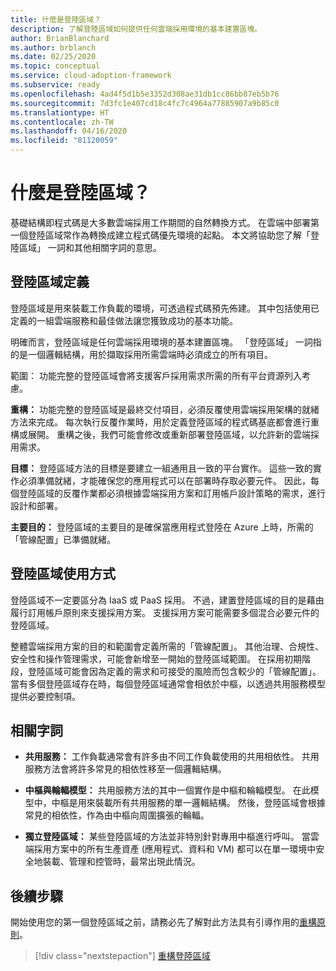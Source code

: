 ```yaml
---
title: 什麼是登陸區域？
description: 了解登陸區域如何提供任何雲端採用環境的基本建置區塊。
author: BrianBlanchard
ms.author: brblanch
ms.date: 02/25/2020
ms.topic: conceptual
ms.service: cloud-adoption-framework
ms.subservice: ready
ms.openlocfilehash: 4ad4f5d1b5e3352d308ae31db1cc86bb87eb5b76
ms.sourcegitcommit: 7d3fc1e407cd18c4fc7c4964a77885907a9b85c0
ms.translationtype: HT
ms.contentlocale: zh-TW
ms.lasthandoff: 04/16/2020
ms.locfileid: "81120059"
---
```

<!-- markdownlint-disable MD026 -->

# <a name="what-is-a-landing-zone"></a>什麼是登陸區域？

基礎結構即程式碼是大多數雲端採用工作期間的自然轉換方式。 在雲端中部署第一個登陸區域常作為轉換成建立程式碼優先環境的起點。 本文將協助您了解「登陸區域」  一詞和其他相關字詞的意思。

## <a name="landing-zone-definition"></a>登陸區域定義

登陸區域是用來裝載工作負載的環境，可透過程式碼預先佈建。 其中包括使用已定義的一組雲端服務和最佳做法讓您獲致成功的基本功能。

明確而言，登陸區域是任何雲端採用環境的基本建置區塊。 「登陸區域」  一詞指的是一個邏輯結構，用於擷取採用所需雲端時必須成立的所有項目。

範圍：  功能完整的登陸區域會將支援客戶採用需求所需的所有平台資源列入考慮。

**重構：** 功能完整的登陸區域是最終交付項目，必須反覆使用雲端採用架構的就緒方法來完成。 每次執行反覆作業時，用於定義登陸區域的程式碼基底都會進行重構或展開。 重構之後，我們可能會修改或重新部署登陸區域，以允許新的雲端採用需求。

**目標：** 登陸區域方法的目標是要建立一組通用且一致的平台實作。 這些一致的實作必須準備就緒，才能確保您的應用程式可以在部署時存取必要元件。 因此，每個登陸區域的反覆作業都必須根據雲端採用方案和訂用帳戶設計策略的需求，進行設計和部署。

**主要目的：** 登陸區域的主要目的是確保當應用程式登陸在 Azure 上時，所需的「管線配置」已準備就緒。

## <a name="landing-zone-usage"></a>登陸區域使用方式

登陸區域不一定要區分為 IaaS 或 PaaS 採用。 不過，建置登陸區域的目的是藉由履行訂用帳戶原則來支援採用方案。 支援採用方案可能需要多個混合必要元件的登陸區域。

整體雲端採用方案的目的和範圍會定義所需的「管線配置」。 其他治理、合規性、安全性和操作管理需求，可能會新增至一開始的登陸區域範圍。 在採用初期階段，登陸區域可能會因為定義的需求和可接受的風險而包含較少的「管線配置」。 當有多個登陸區域存在時，每個登陸區域通常會相依於中樞，以透過共用服務模型提供必要控制項。

## <a name="related-terms"></a>相關字詞

- **共用服務：** 工作負載通常會有許多由不同工作負載使用的共用相依性。 共用服務方法會將許多常見的相依性移至一個邏輯結構。

- **中樞與輪輻模型：** 共用服務方法的其中一個實作是中樞和輪輻模型。 在此模型中，中樞是用來裝載所有共用服務的單一邏輯結構。 然後，登陸區域會根據常見的相依性，作為由中樞向周圍擴張的輪輻。

- **獨立登陸區域：** 某些登陸區域的方法並非特別針對專用中樞進行呼叫。 當雲端採用方案中的所有生產資產 (應用程式、資料和 VM) 都可以在單一環境中安全地裝載、管理和控管時，最常出現此情況。

## <a name="next-steps"></a>後續步驟

開始使用您的第一個登陸區域之前，請務必先了解對此方法具有引導作用的[重構原則](./refactor.md)。

> [!div class="nextstepaction"]
> [重構登陸區域](./refactor.md)
